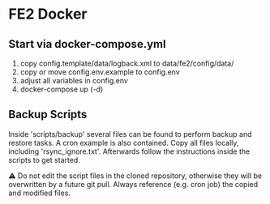 # FE2 Docker

## Start via docker-compose.yml
1. copy config.template/data/logback.xml to data/fe2/config/data/
2. copy or move config.env.example to config.env
3. adjust all variables in config.env
4. docker-compose up (-d)

## Backup Scripts
Inside 'scripts/backup' several files can be found to perform backup and restore tasks. A cron example is also contained. Copy all files locally, including 'rsync_ignore.txt'. Afterwards follow the instructions inside the scripts to get started.

:warning: Do not edit the script files in the cloned repository, otherwise they will be overwritten by a future git pull. Always reference (e.g. cron job) the copied and modified files.